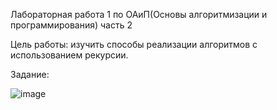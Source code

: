 Лабораторная работа 1 по ОАиП(Основы алгоритмизации и программирования) часть 2

Цель работы: изучить способы реализации алгоритмов с использованием рекурсии.

Задание:

![image](https://github.com/SKY-LEO/OAiP2_1/assets/69394830/c62695dc-fc0a-4c28-9e7b-f834bc549927)

